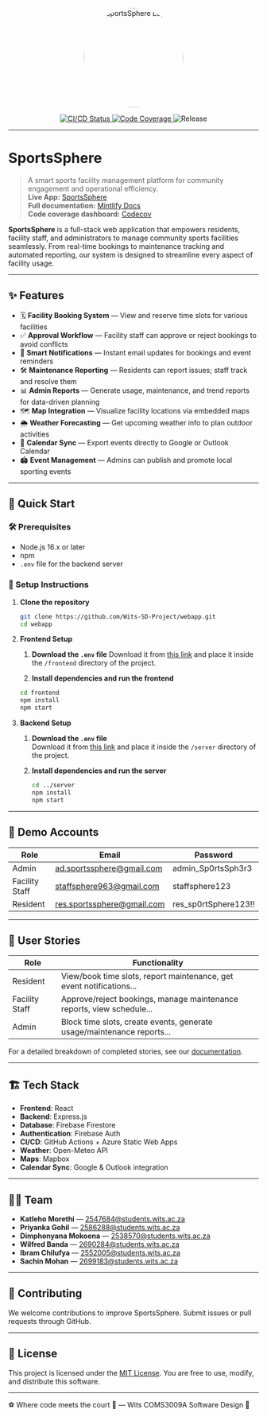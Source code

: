 <p align="center">
  <img src="https://lively-island-05ba7a810.6.azurestaticapps.net/static/media/logo.abbcf75a55b99115aa0a.png" alt="SportsSphere Logo" width="200" style="border-radius: 50%;" />
</p>

<p align="center">
  <a href="https://github.com/Wits-SD-Project/webapp/actions">
    <img src="https://github.com/Wits-SD-Project/webapp/actions/workflows/azure-static-web-apps-lively-island-05ba7a810.yml/badge.svg" alt="CI/CD Status">
  </a>
  <a href="https://codecov.io/gh/Wits-SD-Project/webapp">
    <img src="https://codecov.io/gh/Wits-SD-Project/webapp/branch/main/graph/badge.svg" alt="Code Coverage">
  </a>
  <img src="https://img.shields.io/badge/release-v1.0.3-blue" alt="Release">
</p>

---

# SportsSphere

> A smart sports facility management platform for community engagement and operational efficiency.  
> **Live App:** [SportsSphere](https://lively-island-05ba7a810.6.azurestaticapps.net)  
> **Full documentation:** [Mintlify Docs](https://sportssphere.mintlify.app)  
> **Code coverage dashboard:** [Codecov](https://app.codecov.io/github/Wits-SD-Project/webapp)

**SportsSphere** is a full-stack web application that empowers residents, facility staff, and administrators to manage community sports facilities seamlessly. From real-time bookings to maintenance tracking and automated reporting, our system is designed to streamline every aspect of facility usage.

---

## ✨ Features

- 🗓️ **Facility Booking System** — View and reserve time slots for various facilities
- ✅ **Approval Workflow** — Facility staff can approve or reject bookings to avoid conflicts
- 🔔 **Smart Notifications** — Instant email updates for bookings and event reminders
- 🛠️ **Maintenance Reporting** — Residents can report issues; staff track and resolve them
- 📊 **Admin Reports** — Generate usage, maintenance, and trend reports for data-driven planning
- 🗺️ **Map Integration** — Visualize facility locations via embedded maps
- 🌦️ **Weather Forecasting** — Get upcoming weather info to plan outdoor activities
- 📅 **Calendar Sync** — Export events directly to Google or Outlook Calendar
- 🏟️ **Event Management** — Admins can publish and promote local sporting events

---

## 🚀 Quick Start

### 🛠️ Prerequisites

- Node.js 16.x or later
- npm
- `.env` file for the backend server

### 🧰 Setup Instructions

1. **Clone the repository**

   ```bash
   git clone https://github.com/Wits-SD-Project/webapp.git
   cd webapp
   ```

2. **Frontend Setup**

   1. **Download the `.env` file**
      Download it from [this link](https://drive.google.com/file/d/1lzbu_TXg-LEgdYhALJ7zPax-j4H8SR-4/view?usp=sharing) and place it inside the `/frontend` directory of the project.

   2. **Install dependencies and run the frontend**

   ```bash
   cd frontend
   npm install
   npm start
   ```

3. **Backend Setup**

   1. **Download the `.env` file**  
      Download it from [this link](https://drive.google.com/file/d/1_mef0sCEAqngYEX0YYgFpPsrckeEytPU/view?usp=sharing) and place it inside the `/server` directory of the project.

   2. **Install dependencies and run the server**
      ```bash
      cd ../server
      npm install
      npm start
      ```

---

## 👥 Demo Accounts

| Role           | Email                      | Password             |
| -------------- | -------------------------- | -------------------- |
| Admin          | ad.sportssphere@gmail.com  | admin_Sp0rtsSph3r3   |
| Facility Staff | staffsphere963@gmail.com   | staffsphere123       |
| Resident       | res.sportssphere@gmail.com | res_sp0rtSphere123!! |

---

## 🧩 User Stories

| Role           | Functionality                                                          |
| -------------- | ---------------------------------------------------------------------- |
| Resident       | View/book time slots, report maintenance, get event notifications...   |
| Facility Staff | Approve/reject bookings, manage maintenance reports, view schedule...  |
| Admin          | Block time slots, create events, generate usage/maintenance reports... |

For a detailed breakdown of completed stories, see our [documentation](https://sportssphere.mintlify.app).

---

## 🏗️ Tech Stack

- **Frontend**: React
- **Backend**: Express.js
- **Database**: Firebase Firestore
- **Authentication**: Firebase Auth
- **CI/CD**: GitHub Actions + Azure Static Web Apps
- **Weather**: Open-Meteo API
- **Maps**: Mapbox
- **Calendar Sync**: Google & Outlook integration

---

## 👨‍💻 Team

- **Katleho Morethi** — 2547684@students.wits.ac.za
- **Priyanka Gohil** — 2586288@students.wits.ac.za
- **Dimphonyana Mokoena** — 2538570@students.wits.ac.za
- **Wilfred Banda** — 2690284@students.wits.ac.za
- **Ibram Chilufya** — 2552005@students.wits.ac.za
- **Sachin Mohan** — 2699183@students.wits.ac.za

---

## 🤝 Contributing

We welcome contributions to improve SportsSphere. Submit issues or pull requests through GitHub.

---

## 📝 License

This project is licensed under the [MIT License](https://opensource.org/licenses/MIT). You are free to use, modify, and distribute this software.

---

<p align=\"center\">⚽ Where code meets the court 🏀 — Wits COMS3009A Software Design 🔧
